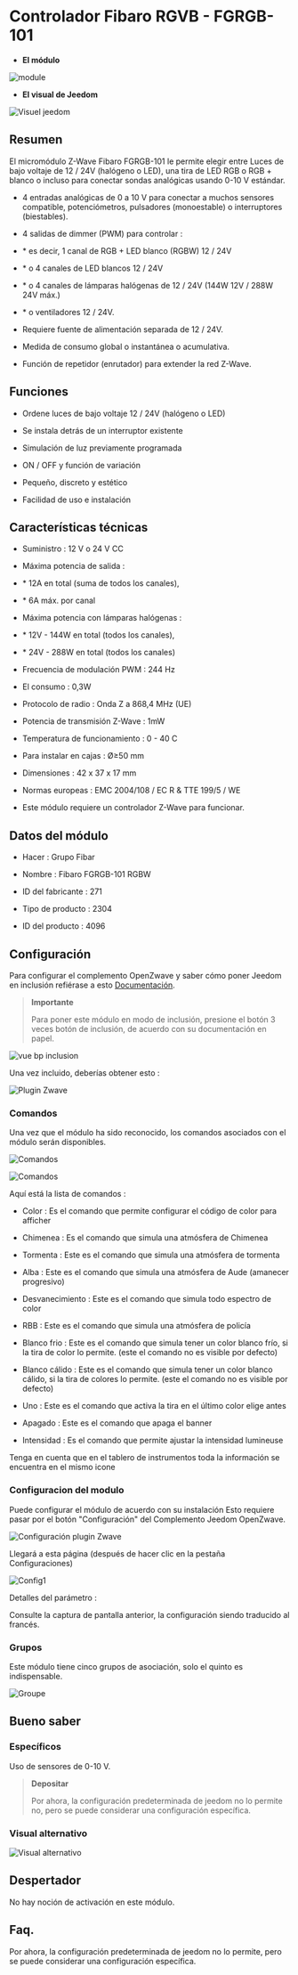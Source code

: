 Controlador Fibaro RGVB - FGRGB-101 
=================================



-   **El módulo**



![module](images/fibaro.fgrgb101/module.jpg)



-   **El visual de Jeedom**



![Visuel jeedom](images/fibaro.fgrgb101/Visuel_jeedom.png)



Resumen 
------

El micromódulo Z-Wave Fibaro FGRGB-101 le permite elegir entre
Luces de bajo voltaje de 12 / 24V (halógeno o LED), una tira de LED RGB
o RGB + blanco o incluso para conectar sondas analógicas usando
0-10 V estándar.

-   4 entradas analógicas de 0 a 10 V para conectar a muchos sensores
    compatible, potenciómetros, pulsadores (monoestable)
    o interruptores (biestables).

-   4 salidas de dimmer (PWM) para controlar :

-   \* es decir, 1 canal de RGB + LED blanco (RGBW) 12 / 24V

-   \* o 4 canales de LED blancos 12 / 24V

-   \* o 4 canales de lámparas halógenas de 12 / 24V (144W 12V / 288W 24V máx.)

-   \* o ventiladores 12 / 24V.

-   Requiere fuente de alimentación separada de 12 / 24V.

-   Medida de consumo global o instantánea o acumulativa.

-   Función de repetidor (enrutador) para extender la red Z-Wave.



Funciones 
---------

-   Ordene luces de bajo voltaje 12 / 24V (halógeno o LED)

-   Se instala detrás de un interruptor existente

-   Simulación de luz previamente programada

-   ON / OFF y función de variación

-   Pequeño, discreto y estético

-   Facilidad de uso e instalación



Características técnicas 
---------------------------

-   Suministro : 12 V o 24 V CC

-   Máxima potencia de salida :

-   \* 12A en total (suma de todos los canales),

-   \* 6A máx. por canal

-   Máxima potencia con lámparas halógenas :

-   \* 12V - 144W en total (todos los canales),

-   \* 24V - 288W en total (todos los canales)

-   Frecuencia de modulación PWM : 244 Hz

-   El consumo : 0,3W

-   Protocolo de radio : Onda Z a 868,4 MHz (UE)

-   Potencia de transmisión Z-Wave : 1mW

-   Temperatura de funcionamiento : 0 - 40 C

-   Para instalar en cajas : Ø≥50 mm

-   Dimensiones : 42 x 37 x 17 mm

-   Normas europeas : EMC 2004/108 / EC R & TTE 199/5 / WE

-   Este módulo requiere un controlador Z-Wave para funcionar.



Datos del módulo 
-----------------

-   Hacer : Grupo Fibar

-   Nombre : Fibaro FGRGB-101 RGBW

-   ID del fabricante : 271

-   Tipo de producto : 2304

-   ID del producto : 4096



Configuración 
-------------

Para configurar el complemento OpenZwave y saber cómo poner Jeedom en
inclusión refiérase a esto
[Documentación](https://doc.jeedom.com/es_ES/plugins/automation%20protocol/openzwave/).



> **Importante**
>
> Para poner este módulo en modo de inclusión, presione el botón 3 veces
> botón de inclusión, de acuerdo con su documentación en papel.



![vue bp inclusion](images/fibaro.fgrgb101/vue_bp_inclusion.png)



Una vez incluido, deberías obtener esto :



![Plugin Zwave](images/fibaro.fgrgb101/configuration.png)



### Comandos 

Una vez que el módulo ha sido reconocido, los comandos asociados con el módulo serán
disponibles.



![Comandos](images/fibaro.fgrgb101/commande_1.png)

![Comandos](images/fibaro.fgrgb101/commande_2.png)



Aquí está la lista de comandos :

-   Color : Es el comando que permite configurar el código de color para
    afficher

-   Chimenea : Es el comando que simula una atmósfera de
    Chimenea

-   Tormenta : Este es el comando que simula una atmósfera de tormenta

-   Alba : Este es el comando que simula una atmósfera de Aude
    (amanecer progresivo)

-   Desvanecimiento : Este es el comando que simula todo
    espectro de color

-   RBB : Este es el comando que simula una atmósfera de policía

-   Blanco frio : Este es el comando que simula tener un
    color blanco frío, si la tira de color lo permite. (este
    el comando no es visible por defecto)

-   Blanco cálido : Este es el comando que simula tener un
    color blanco cálido, si la tira de colores lo permite. (este
    el comando no es visible por defecto)

-   Uno : Este es el comando que activa la tira en el
    último color elige antes

-   Apagado : Este es el comando que apaga el banner

-   Intensidad : Es el comando que permite ajustar la intensidad
    lumineuse

Tenga en cuenta que en el tablero de instrumentos toda la información se encuentra en el mismo
icone



### Configuracion del modulo 

Puede configurar el módulo de acuerdo con su
instalación Esto requiere pasar por el botón "Configuración" del
Complemento Jeedom OpenZwave.



![Configuración plugin Zwave](images/plugin/bouton_configuration.jpg)



Llegará a esta página (después de hacer clic en la pestaña
Configuraciones)



![Config1](images/fibaro.fgrgb101/parametres.png)



Detalles del parámetro :

Consulte la captura de pantalla anterior, la configuración
siendo traducido al francés.



### Grupos 

Este módulo tiene cinco grupos de asociación, solo el quinto es
indispensable.



![Groupe](images/fibaro.fgrgb101/groupes.png)

Bueno saber 
------------

### Específicos 

Uso de sensores de 0-10 V.



> **Depositar**
>
> Por ahora, la configuración predeterminada de jeedom no lo permite
> no, pero se puede considerar una configuración específica.

### Visual alternativo 



![Visual alternativo](images/fibaro.fgrgb101/Visuel_alternatif.png)



Despertador 
------

No hay noción de activación en este módulo.



Faq. 
------

Por ahora, la configuración predeterminada de jeedom no lo permite,
pero se puede considerar una configuración específica.



